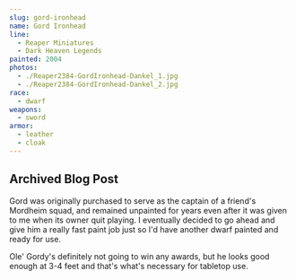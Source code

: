 ```yaml
---
slug: gord-ironhead
name: Gord Ironhead
line:
  - Reaper Miniatures
  - Dark Heaven Legends
painted: 2004
photos:
  - ./Reaper2384-GordIronhead-Dankel_1.jpg
  - ./Reaper2384-GordIronhead-Dankel_2.jpg
race:
  - dwarf
weapons:
  - sword
armor:
  - leather
  - cloak
---
```


## Archived Blog Post

Gord was originally purchased to serve as the captain of a friend's Mordheim squad, and remained unpainted for years even after it was given to me when its owner quit playing. I eventually decided to go ahead and give him a really fast paint job just so I'd have another dwarf painted and ready for use.

Ole' Gordy's definitely not going to win any awards, but he looks good enough at 3-4 feet and that's what's necessary for tabletop use.
